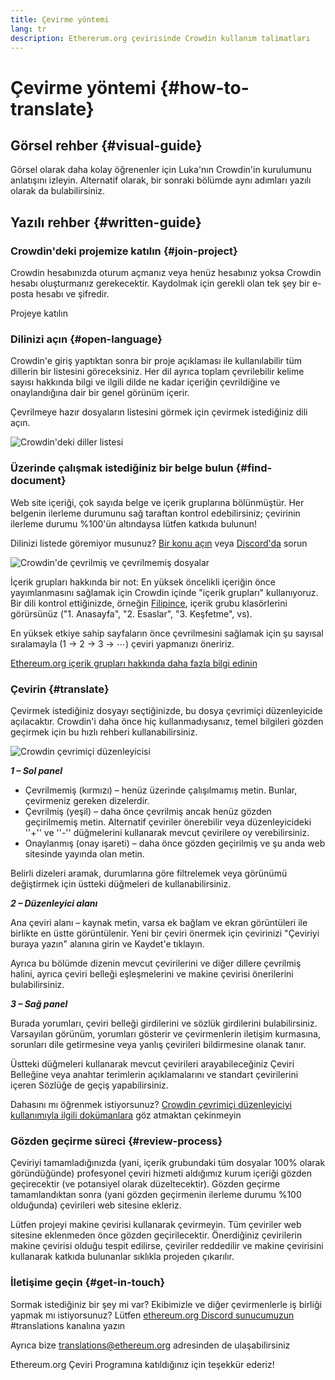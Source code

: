 ```yaml
---
title: Çevirme yöntemi
lang: tr
description: Ethererum.org çevirisinde Crowdin kullanım talimatları
---
```


# Çevirme yöntemi {#how-to-translate}

## Görsel rehber {#visual-guide}

Görsel olarak daha kolay öğrenenler için Luka'nın Crowdin'in kurulumunu anlatışını izleyin. Alternatif olarak, bir sonraki bölümde aynı adımları yazılı olarak da bulabilirsiniz.

<YouTube id="Ii7bYhanLs4" />

## Yazılı rehber {#written-guide}

### Crowdin'deki projemize katılın {#join-project}

Crowdin hesabınızda oturum açmanız veya henüz hesabınız yoksa Crowdin hesabı oluşturmanız gerekecektir. Kaydolmak için gerekli olan tek şey bir e-posta hesabı ve şifredir.

<ButtonLink href="https://crowdin.com/project/ethereum-org/">
  Projeye katılın
</ButtonLink>

### Dilinizi açın {#open-language}

Crowdin'e giriş yaptıktan sonra bir proje açıklaması ile kullanılabilir tüm dillerin bir listesini göreceksiniz. Her dil ayrıca toplam çevrilebilir kelime sayısı hakkında bilgi ve ilgili dilde ne kadar içeriğin çevrildiğine ve onaylandığına dair bir genel görünüm içerir.

Çevrilmeye hazır dosyaların listesini görmek için çevirmek istediğiniz dili açın.

![Crowdin'deki diller listesi](./list-of-languages.png)

### Üzerinde çalışmak istediğiniz bir belge bulun {#find-document}

Web site içeriği, çok sayıda belge ve içerik gruplarına bölünmüştür. Her belgenin ilerleme durumunu sağ taraftan kontrol edebilirsiniz; çevirinin ilerleme durumu %100'ün altındaysa lütfen katkıda bulunun!

Dilinizi listede göremiyor musunuz? [Bir konu açın](https://github.com/ethereum/ethereum-org-website/issues/new/choose) veya [Discord'da](/discord/) sorun

![Crowdin'de çevrilmiş ve çevrilmemiş dosyalar](./crowdin-files.png)

İçerik grupları hakkında bir not: En yüksek öncelikli içeriğin önce yayımlanmasını sağlamak için Crowdin içinde "içerik grupları" kullanıyoruz. Bir dili kontrol ettiğinizde, örneğin [Filipince](https://crowdin.com/project/ethereum-org/fil#), içerik grubu klasörlerini görürsünüz ("1. Anasayfa", "2. Esaslar", "3. Keşfetme", vs).

En yüksek etkiye sahip sayfaların önce çevrilmesini sağlamak için şu sayısal sıralamayla (1 → 2 → 3 → ⋯) çeviri yapmanızı öneririz.

[Ethereum.org içerik grupları hakkında daha fazla bilgi edinin](/contributing/translation-program/content-buckets/)

### Çevirin {#translate}

Çevirmek istediğiniz dosyayı seçtiğinizde, bu dosya çevrimiçi düzenleyicide açılacaktır. Crowdin'i daha önce hiç kullanmadıysanız, temel bilgileri gözden geçirmek için bu hızlı rehberi kullanabilirsiniz.

![Crowdin çevrimiçi düzenleyicisi](./online-editor.png)

**_1 – Sol panel_**

- Çevrilmemiş (kırmızı) – henüz üzerinde çalışılmamış metin. Bunlar, çevirmeniz gereken dizelerdir.
- Çevrilmiş (yeşil) – daha önce çevrilmiş ancak henüz gözden geçirilmemiş metin. Alternatif çeviriler önerebilir veya düzenleyicideki ''+'' ve ''-'' düğmelerini kullanarak mevcut çevirilere oy verebilirsiniz.
- Onaylanmış (onay işareti) – daha önce gözden geçirilmiş ve şu anda web sitesinde yayında olan metin.

Belirli dizeleri aramak, durumlarına göre filtrelemek veya görünümü değiştirmek için üstteki düğmeleri de kullanabilirsiniz.

**_2 – Düzenleyici alanı_**

Ana çeviri alanı – kaynak metin, varsa ek bağlam ve ekran görüntüleri ile birlikte en üstte görüntülenir. Yeni bir çeviri önermek için çevirinizi "Çeviriyi buraya yazın" alanına girin ve Kaydet'e tıklayın.

Ayrıca bu bölümde dizenin mevcut çevirilerini ve diğer dillere çevrilmiş halini, ayrıca çeviri belleği eşleşmelerini ve makine çevirisi önerilerini bulabilirsiniz.

**_3 – Sağ panel_**

Burada yorumları, çeviri belleği girdilerini ve sözlük girdilerini bulabilirsiniz. Varsayılan görünüm, yorumları gösterir ve çevirmenlerin iletişim kurmasına, sorunları dile getirmesine veya yanlış çevirileri bildirmesine olanak tanır.

Üstteki düğmeleri kullanarak mevcut çevirileri arayabileceğiniz Çeviri Belleğine veya anahtar terimlerin açıklamalarını ve standart çevirilerini içeren Sözlüğe de geçiş yapabilirsiniz.

Dahasını mı öğrenmek istiyorsunuz? [Crowdin çevrimiçi düzenleyiciyi kullanımıyla ilgili dokümanlara](https://support.crowdin.com/online-editor/) göz atmaktan çekinmeyin

### Gözden geçirme süreci {#review-process}

Çeviriyi tamamladığınızda (yani, içerik grubundaki tüm dosyalar 100% olarak göründüğünde) profesyonel çeviri hizmeti aldığımız kurum içeriği gözden geçirecektir (ve potansiyel olarak düzeltecektir). Gözden geçirme tamamlandıktan sonra (yani gözden geçirmenin ilerleme durumu %100 olduğunda) çevirileri web sitesine ekleriz.

<Alert className="max-w-[55rem] mx-auto">
<AlertEmoji text=":warning:"/>
<AlertContent>
  Lütfen projeyi makine çevirisi kullanarak çevirmeyin. Tüm çeviriler web sitesine eklenmeden önce gözden geçirilecektir. Önerdiğiniz çevirilerin makine çevirisi olduğu tespit edilirse, çeviriler reddedilir ve makine çevirisini kullanarak katkıda bulunanlar sıklıkla projeden çıkarılır.
</AlertContent>
</Alert>

### İletişime geçin {#get-in-touch}

Sormak istediğiniz bir şey mi var? Ekibimizle ve diğer çevirmenlerle iş birliği yapmak mı istiyorsunuz? Lütfen [ethereum.org Discord sunucumuzun](/discord/) #translations kanalına yazın

Ayrıca bize translations@ethereum.org adresinden de ulaşabilirsiniz

Ethereum.org Çeviri Programına katıldığınız için teşekkür ederiz!
